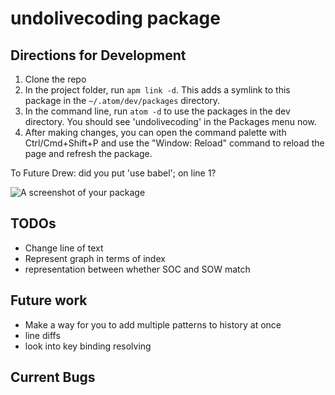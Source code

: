 # undolivecoding package

## Directions for Development

1. Clone the repo
1. In the project folder, run `apm link -d`. This adds a symlink to this package
  in the `~/.atom/dev/packages` directory.
1. In the command line, run `atom -d` to use the packages in the dev directory.
   You should see 'undolivecoding' in the Packages menu now.
1. After making changes, you can open the command palette with Ctrl/Cmd+Shift+P
   and use the "Window: Reload" command to reload the page and refresh the
   package.

To Future Drew: did you put 'use babel'; on line 1?

![A screenshot of your package](https://f.cloud.github.com/assets/69169/2290250/c35d867a-a017-11e3-86be-cd7c5bf3ff9b.gif)

## TODOs
* Change line of text
* Represent graph in terms of index
* representation between whether SOC and SOW match

## Future work
* Make a way for you to add multiple patterns to history at once
* line diffs
* look into key binding resolving

## Current Bugs
